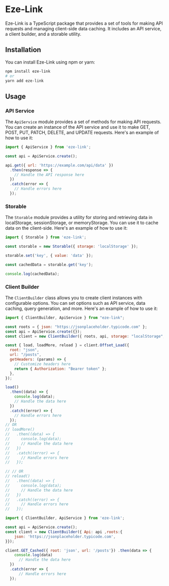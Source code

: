 # Eze-Link

Eze-Link is a TypeScript package that provides a set of tools for making API requests and managing client-side data caching. It includes an API service, a client builder, and a storable utility.

## Installation

You can install Eze-Link using npm or yarn:

```bash
npm install eze-link
# or
yarn add eze-link
```

## Usage

### API Service

The `ApiService` module provides a set of methods for making API requests. You can create an instance of the API service and use it to make GET, POST, PUT, PATCH, DELETE, and UPDATE requests. Here's an example of how to use it:

```javascript
import { ApiService } from 'eze-link';

const api = ApiService.create();

api.get({ url: 'https://example.com/api/data' })
  .then(response => {
    // Handle the API response here
  })
  .catch(error => {
    // Handle errors here
  });

```
### Storable

The `Storable` module provides a utility for storing and retrieving data in localStorage, sessionStorage, or memoryStorage. You can use it to cache data on the client-side. Here's an example of how to use it:

```javascript
import { Storable } from 'eze-link';

const storable = new Storable({ storage: 'localStorage' });

storable.set('key', { value: 'data' });

const cachedData = storable.get('key');

console.log(cachedData);  

```

### Client Builder

The `ClientBuilder` class allows you to create client instances with configurable options. You can set options such as API service, data caching, query generation, and more. Here's an example of how to use it:

```javascript
import { ClientBuilder, ApiService } from "eze-link";

const roots = { json: "https://jsonplaceholder.typicode.com" };
const api = ApiService.create({});
const client = new ClientBuilder({ roots, api, storage: "localStorage", storeKey: "test-storeKey" });

const { load, loadMore, reload } = client.Offset_Load({
  root: "json",
  url: "/posts",
  getHeaders: (params) => {
    // Customize headers here
    return { Authorization: "Bearer token" };
  },
});

load()
  .then((data) => {
    console.log(data);
    // Handle the data here
  })
  .catch((error) => {
    // Handle errors here
  });
// OR
// loadMore()
//   .then((data) => {
//     console.log(data);
//     // Handle the data here
//   })
//   .catch((error) => {
//     // Handle errors here
//   });

// // OR
// reload()
//   .then((data) => {
//     console.log(data);
//     // Handle the data here
//   })
//   .catch((error) => {
//     // Handle errors here
//   });

```

```javascript
import { ClientBuilder, ApiService } from 'eze-link';

const api = ApiService.create();
const client = new ClientBuilder({ Api: api ,roots:{
    json: 'https://jsonplaceholder.typicode.com',
}});

client.GET_Cashed({ root: 'json', url: '/posts'}) .then(data => {
    console.log(data)
      // Handle the data here
  })
  .catch(error => {
      // Handle errors here
  });

```